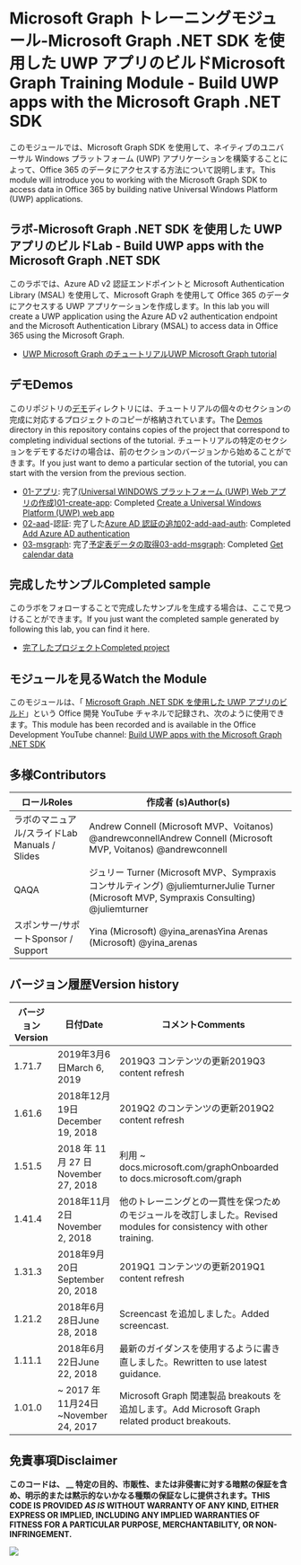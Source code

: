 # <a name="microsoft-graph-training-module---build-uwp-apps-with-the-microsoft-graph-net-sdk"></a><span data-ttu-id="8ca24-101">Microsoft Graph トレーニングモジュール-Microsoft Graph .NET SDK を使用した UWP アプリのビルド</span><span class="sxs-lookup"><span data-stu-id="8ca24-101">Microsoft Graph Training Module - Build UWP apps with the Microsoft Graph .NET SDK</span></span>

<span data-ttu-id="8ca24-102">このモジュールでは、Microsoft Graph SDK を使用して、ネイティブのユニバーサル Windows プラットフォーム (UWP) アプリケーションを構築することによって、Office 365 のデータにアクセスする方法について説明します。</span><span class="sxs-lookup"><span data-stu-id="8ca24-102">This module will introduce you to working with the Microsoft Graph SDK to access data in Office 365 by building native Universal Windows Platform (UWP) applications.</span></span>

## <a name="lab---build-uwp-apps-with-the-microsoft-graph-net-sdk"></a><span data-ttu-id="8ca24-103">ラボ-Microsoft Graph .NET SDK を使用した UWP アプリのビルド</span><span class="sxs-lookup"><span data-stu-id="8ca24-103">Lab - Build UWP apps with the Microsoft Graph .NET SDK</span></span>

<span data-ttu-id="8ca24-104">このラボでは、Azure AD v2 認証エンドポイントと Microsoft Authentication Library (MSAL) を使用して、Microsoft Graph を使用して Office 365 のデータにアクセスする UWP アプリケーションを作成します。</span><span class="sxs-lookup"><span data-stu-id="8ca24-104">In this lab you will create a UWP application using the Azure AD v2 authentication endpoint and the Microsoft Authentication Library (MSAL) to access data in Office 365 using the Microsoft Graph.</span></span>

- [<span data-ttu-id="8ca24-105">UWP Microsoft Graph のチュートリアル</span><span class="sxs-lookup"><span data-stu-id="8ca24-105">UWP Microsoft Graph tutorial</span></span>](https://docs.microsoft.com/graph/training/uwp-tutorial)

## <a name="demos"></a><span data-ttu-id="8ca24-106">デモ</span><span class="sxs-lookup"><span data-stu-id="8ca24-106">Demos</span></span>

<span data-ttu-id="8ca24-107">このリポジトリの[デモ](./Demos)ディレクトリには、チュートリアルの個々のセクションの完成に対応するプロジェクトのコピーが格納されています。</span><span class="sxs-lookup"><span data-stu-id="8ca24-107">The [Demos](./Demos) directory in this repository contains copies of the project that correspond to completing individual sections of the tutorial.</span></span> <span data-ttu-id="8ca24-108">チュートリアルの特定のセクションをデモするだけの場合は、前のセクションのバージョンから始めることができます。</span><span class="sxs-lookup"><span data-stu-id="8ca24-108">If you just want to demo a particular section of the tutorial, you can start with the version from the previous section.</span></span>

- <span data-ttu-id="8ca24-109">[01-アプリ](Demos/01-create-app): 完了[(Universal WINDOWS プラットフォーム (UWP) Web アプリの作成)](https://docs.microsoft.com/graph/training/uwp-tutorial?tutorial-step=1)</span><span class="sxs-lookup"><span data-stu-id="8ca24-109">[01-create-app](Demos/01-create-app): Completed [Create a Universal Windows Platform (UWP) web app](https://docs.microsoft.com/graph/training/uwp-tutorial?tutorial-step=1)</span></span>
- <span data-ttu-id="8ca24-110">[02-aad](Demos/02-add-aad-auth)-認証: 完了した[Azure AD 認証の追加](https://docs.microsoft.com/graph/training/uwp-tutorial?tutorial-step=3)</span><span class="sxs-lookup"><span data-stu-id="8ca24-110">[02-add-aad-auth](Demos/02-add-aad-auth): Completed [Add Azure AD authentication](https://docs.microsoft.com/graph/training/uwp-tutorial?tutorial-step=3)</span></span>
- <span data-ttu-id="8ca24-111">[03-msgraph](Demos/03-add-msgraph): 完了[予定表データの取得](https://docs.microsoft.com/graph/training/uwp-tutorial?tutorial-step=4)</span><span class="sxs-lookup"><span data-stu-id="8ca24-111">[03-add-msgraph](Demos/03-add-msgraph): Completed [Get calendar data](https://docs.microsoft.com/graph/training/uwp-tutorial?tutorial-step=4)</span></span>

## <a name="completed-sample"></a><span data-ttu-id="8ca24-112">完成したサンプル</span><span class="sxs-lookup"><span data-stu-id="8ca24-112">Completed sample</span></span>

<span data-ttu-id="8ca24-113">このラボをフォローすることで完成したサンプルを生成する場合は、ここで見つけることができます。</span><span class="sxs-lookup"><span data-stu-id="8ca24-113">If you just want the completed sample generated by following this lab, you can find it here.</span></span>

- [<span data-ttu-id="8ca24-114">完了したプロジェクト</span><span class="sxs-lookup"><span data-stu-id="8ca24-114">Completed project</span></span>](Demos/03-add-msgraph)

## <a name="watch-the-module"></a><span data-ttu-id="8ca24-115">モジュールを見る</span><span class="sxs-lookup"><span data-stu-id="8ca24-115">Watch the Module</span></span>

<span data-ttu-id="8ca24-116">このモジュールは、「 [Microsoft Graph .NET SDK を使用した UWP アプリのビルド](https://youtu.be/XNxBUmqcf6c)」という Office 開発 YouTube チャネルで記録され、次のように使用できます。</span><span class="sxs-lookup"><span data-stu-id="8ca24-116">This module has been recorded and is available in the Office Development YouTube channel: [Build UWP apps with the Microsoft Graph .NET SDK](https://youtu.be/XNxBUmqcf6c)</span></span>

## <a name="contributors"></a><span data-ttu-id="8ca24-117">多様</span><span class="sxs-lookup"><span data-stu-id="8ca24-117">Contributors</span></span>

| <span data-ttu-id="8ca24-118">ロール</span><span class="sxs-lookup"><span data-stu-id="8ca24-118">Roles</span></span>                | <span data-ttu-id="8ca24-119">作成者 (s)</span><span class="sxs-lookup"><span data-stu-id="8ca24-119">Author(s)</span></span>                                                        |
| -------------------- | ---------------------------------------------------------------- |
| <span data-ttu-id="8ca24-120">ラボのマニュアル/スライド</span><span class="sxs-lookup"><span data-stu-id="8ca24-120">Lab Manuals / Slides</span></span> | <span data-ttu-id="8ca24-121">Andrew Connell (Microsoft MVP、Voitanos) @andrewconnell</span><span class="sxs-lookup"><span data-stu-id="8ca24-121">Andrew Connell (Microsoft MVP, Voitanos) @andrewconnell</span></span>          |
| <span data-ttu-id="8ca24-122">QA</span><span class="sxs-lookup"><span data-stu-id="8ca24-122">QA</span></span>                   | <span data-ttu-id="8ca24-123">ジュリー Turner (Microsoft MVP、Sympraxis コンサルティング) @juliemturner</span><span class="sxs-lookup"><span data-stu-id="8ca24-123">Julie Turner (Microsoft MVP, Sympraxis Consulting) @juliemturner</span></span> |
| <span data-ttu-id="8ca24-124">スポンサー/サポート</span><span class="sxs-lookup"><span data-stu-id="8ca24-124">Sponsor / Support</span></span>    | <span data-ttu-id="8ca24-125">Yina (Microsoft) @yina_arenas</span><span class="sxs-lookup"><span data-stu-id="8ca24-125">Yina Arenas (Microsoft) @yina_arenas</span></span>                             |

## <a name="version-history"></a><span data-ttu-id="8ca24-126">バージョン履歴</span><span class="sxs-lookup"><span data-stu-id="8ca24-126">Version history</span></span>

| <span data-ttu-id="8ca24-127">バージョン</span><span class="sxs-lookup"><span data-stu-id="8ca24-127">Version</span></span> | <span data-ttu-id="8ca24-128">日付</span><span class="sxs-lookup"><span data-stu-id="8ca24-128">Date</span></span>               | <span data-ttu-id="8ca24-129">コメント</span><span class="sxs-lookup"><span data-stu-id="8ca24-129">Comments</span></span>                                             |
| ------- | ------------------ | ---------------------------------------------------- |
| <span data-ttu-id="8ca24-130">1.7</span><span class="sxs-lookup"><span data-stu-id="8ca24-130">1.7</span></span>     | <span data-ttu-id="8ca24-131">2019年3月6日</span><span class="sxs-lookup"><span data-stu-id="8ca24-131">March 6, 2019</span></span>      | <span data-ttu-id="8ca24-132">2019Q3 コンテンツの更新</span><span class="sxs-lookup"><span data-stu-id="8ca24-132">2019Q3 content refresh</span></span>                               |
| <span data-ttu-id="8ca24-133">1.6</span><span class="sxs-lookup"><span data-stu-id="8ca24-133">1.6</span></span>     | <span data-ttu-id="8ca24-134">2018年12月19日</span><span class="sxs-lookup"><span data-stu-id="8ca24-134">December 19, 2018</span></span>  | <span data-ttu-id="8ca24-135">2019Q2 のコンテンツの更新</span><span class="sxs-lookup"><span data-stu-id="8ca24-135">2019Q2 content refresh</span></span>                               |
| <span data-ttu-id="8ca24-136">1.5</span><span class="sxs-lookup"><span data-stu-id="8ca24-136">1.5</span></span>     | <span data-ttu-id="8ca24-137">2018 年 11 月 27 日</span><span class="sxs-lookup"><span data-stu-id="8ca24-137">November 27, 2018</span></span>  | <span data-ttu-id="8ca24-138">利用 ~ docs.microsoft.com/graph</span><span class="sxs-lookup"><span data-stu-id="8ca24-138">Onboarded to docs.microsoft.com/graph</span></span>                |
| <span data-ttu-id="8ca24-139">1.4</span><span class="sxs-lookup"><span data-stu-id="8ca24-139">1.4</span></span>     | <span data-ttu-id="8ca24-140">2018年11月2日</span><span class="sxs-lookup"><span data-stu-id="8ca24-140">November 2, 2018</span></span>   | <span data-ttu-id="8ca24-141">他のトレーニングとの一貫性を保つためのモジュールを改訂しました。</span><span class="sxs-lookup"><span data-stu-id="8ca24-141">Revised modules for consistency with other training.</span></span> |
| <span data-ttu-id="8ca24-142">1.3</span><span class="sxs-lookup"><span data-stu-id="8ca24-142">1.3</span></span>     | <span data-ttu-id="8ca24-143">2018年9月20日</span><span class="sxs-lookup"><span data-stu-id="8ca24-143">September 20, 2018</span></span> | <span data-ttu-id="8ca24-144">2019Q1 コンテンツの更新</span><span class="sxs-lookup"><span data-stu-id="8ca24-144">2019Q1 content refresh</span></span>                               |
| <span data-ttu-id="8ca24-145">1.2</span><span class="sxs-lookup"><span data-stu-id="8ca24-145">1.2</span></span>     | <span data-ttu-id="8ca24-146">2018年6月28日</span><span class="sxs-lookup"><span data-stu-id="8ca24-146">June 28, 2018</span></span>      | <span data-ttu-id="8ca24-147">Screencast を追加しました。</span><span class="sxs-lookup"><span data-stu-id="8ca24-147">Added screencast.</span></span>                                    |
| <span data-ttu-id="8ca24-148">1.1</span><span class="sxs-lookup"><span data-stu-id="8ca24-148">1.1</span></span>     | <span data-ttu-id="8ca24-149">2018年6月22日</span><span class="sxs-lookup"><span data-stu-id="8ca24-149">June 22, 2018</span></span>      | <span data-ttu-id="8ca24-150">最新のガイダンスを使用するように書き直しました。</span><span class="sxs-lookup"><span data-stu-id="8ca24-150">Rewritten to use latest guidance.</span></span>                    |
| <span data-ttu-id="8ca24-151">1.0</span><span class="sxs-lookup"><span data-stu-id="8ca24-151">1.0</span></span>     | <span data-ttu-id="8ca24-152">~ 2017 年11月24日</span><span class="sxs-lookup"><span data-stu-id="8ca24-152">~November 24, 2017</span></span> | <span data-ttu-id="8ca24-153">Microsoft Graph 関連製品 breakouts を追加します。</span><span class="sxs-lookup"><span data-stu-id="8ca24-153">Add Microsoft Graph related product breakouts.</span></span>       |

## <a name="disclaimer"></a><span data-ttu-id="8ca24-154">免責事項</span><span class="sxs-lookup"><span data-stu-id="8ca24-154">Disclaimer</span></span>

<span data-ttu-id="8ca24-155">**このコードは、 __ 特定の目的、市販性、または非侵害に対する暗黙の保証を含め、明示的または黙示的ないかなる種類の保証なしに提供されます。**</span><span class="sxs-lookup"><span data-stu-id="8ca24-155">**THIS CODE IS PROVIDED _AS IS_ WITHOUT WARRANTY OF ANY KIND, EITHER EXPRESS OR IMPLIED, INCLUDING ANY IMPLIED WARRANTIES OF FITNESS FOR A PARTICULAR PURPOSE, MERCHANTABILITY, OR NON-INFRINGEMENT.**</span></span>

<!-- markdownlint-disable MD033 -->
<img src="https://telemetry.sharepointpnp.com/msgraph-training-uwp" />
